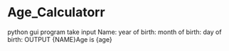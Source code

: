 # Age_Calculatorr
python gui program
take input
Name:
year of birth:
month of birth:
day of birth:
OUTPUT
{NAME}Age is {age}
